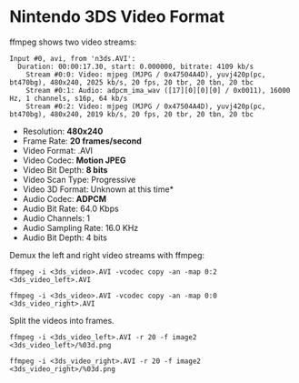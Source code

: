 # Nintendo 3DS Video Format

ffmpeg shows two video streams:
```
Input #0, avi, from 'n3ds.AVI':
  Duration: 00:00:17.30, start: 0.000000, bitrate: 4109 kb/s
    Stream #0:0: Video: mjpeg (MJPG / 0x47504A4D), yuvj420p(pc, bt470bg), 480x240, 2025 kb/s, 20 fps, 20 tbr, 20 tbn, 20 tbc
    Stream #0:1: Audio: adpcm_ima_wav ([17][0][0][0] / 0x0011), 16000 Hz, 1 channels, s16p, 64 kb/s
    Stream #0:2: Video: mjpeg (MJPG / 0x47504A4D), yuvj420p(pc, bt470bg), 480x240, 2019 kb/s, 20 fps, 20 tbr, 20 tbn, 20 tbc
```

* Resolution: **480x240**
* Frame Rate: **20 frames/second**
* Video Format: .AVI
* Video Codec: **Motion JPEG**
* Video Bit Depth: **8 bits**
* Video Scan Type: Progressive
* Video 3D Format: Unknown at this time*
* Audio Codec: **ADPCM**
* Audio Bit Rate: 64.0 Kbps
* Audio Channels: 1
* Audio Sampling Rate: 16.0 KHz
* Audio Bit Depth: 4 bits

Demux the left and right video streams with ffmpeg:

`ffmpeg -i <3ds_video>.AVI -vcodec copy -an -map 0:2 <3ds_video_left>.AVI`

`ffmpeg -i <3ds_video>.AVI -vcodec copy -an -map 0:0 <3ds_video_right>.AVI`

Split the videos into frames.

`ffmpeg -i <3ds_video_left>.AVI -r 20 -f image2 <3ds_video_left>/%03d.png`

`ffmpeg -i <3ds_video_right>.AVI -r 20 -f image2 <3ds_video_right>/%03d.png`